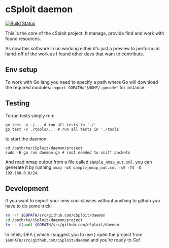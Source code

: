 cSploit daemon
==============

[![Build Status](https://travis-ci.org/cSploit/daemon.svg?branch=develop)](https://travis-ci.org/cSploit/daemon)

This is the core of the cSploit project.
It manage, provide find and work with found resources.

As now this software in no working either it's just a preview to 
perform an hand-off of the work as I found other devs that want to contribute.

Env setup
---------

To work with Go lang you need to specify a path where Go will download
the required modules: `export GOPATH="$HOME/.gocode"` for instance.

Testing
-------

To run tests simply run:

```
go test -v ./... # run all tests in './'
go test -v ./tools/... # run all tests in './tools'
```

to start the daemon:

```
cd /path/to/cSploit/daemon/project
sudo -E go run daemon.go # root needed to sniff packets
```

And read nmap output from a file called `sample_nmap_out.xml`.
you can generate it by running `nmap -oX sample_nmap_out.xml -sV -T4 -O 192.168.0.0/24`.

Development
-----------

If you want to import your new cool classes without pushing to github you
have to do some trick:

```sh
rm -rf $GOPATH/src/github.com/cSploit/daemon
cd /path/to/cSploit/daemon/project
ln -s $(pwd) $GOPATH/src/github.com/cSploit/daemon
```

In IntellijIDEA ( which I suggest you to use ) open the project from 
`$GOPATH/src/github.com/cSploit/daemon` and you're ready to *Go*!